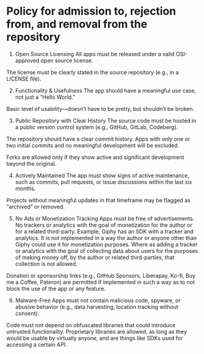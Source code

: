 # Policy for admission to, rejection from, and removal from the repository

1. Open Source Licensing
All apps must be released under a valid OSI-approved open source license.

The license must be clearly stated in the source repository (e.g., in a LICENSE file).

2. Functionality & Usefulness
The app should have a meaningful use case, not just a “Hello World.”

Basic level of usability—doesn’t have to be pretty, but shouldn’t be broken.

3. Public Repository with Clear History
The source code must be hosted in a public version control system (e.g., GitHub, GitLab, Codeberg).

The repository should have a clear commit history. Apps with only one or two initial commits and no meaningful development will be excluded.

Forks are allowed only if they show active and significant development beyond the original.

4. Actively Maintained
The app must show signs of active maintenance, such as commits, pull requests, or issue discussions within the last six months.

Projects without meaningful updates in that timeframe may be flagged as “archived” or removed.

5. No Ads or Monetization Tracking
Apps must be free of advertisements. No trackers or analytics with the goal of monetization for the author or for a related third-party. Example, Giphy has an SDK with a tracker and analytics. It is not implemented in a way the author or anyone other than Giphy could use it for monetization purposes. Where as adding a tracker or analytics with the goal of collecting data about users for the purposes of making money off, by the author or related third-parties, that collection is not allowed.

Donation or sponsorship links (e.g., GitHub Sponsors, Liberapay, Ko-fi, Buy me a Coffee, Pateron) are permitted if implemented in such a way as to not block the use of the app or any feature.

6. Malware-Free
Apps must not contain malicious code, spyware, or abusive behavior (e.g., data harvesting, location tracking without consent).

Code must not depend on obfuscated libraries that could introduce untrusted functionality. Proprietary libraries are allowed, as long as they would be usable by virtually anyone, and are things like SDKs used for accessing a certain API.

